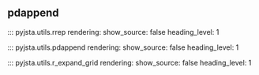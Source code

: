 ## pdappend

::: pyjsta.utils.rrep
    rendering:
        show_source: false
        heading_level: 1

::: pyjsta.utils.pdappend
    rendering:
        show_source: false
        heading_level: 1

::: pyjsta.utils.r_expand_grid
    rendering:
        show_source: false
        heading_level: 1
